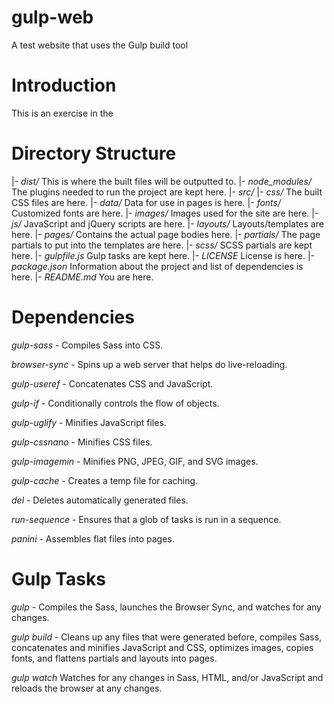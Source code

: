# gulp-web
A test website that uses the Gulp build tool

# Introduction
This is an exercise in the 

# Directory Structure
|- *dist/*
    This is where the built files will be outputted to.
|- *node_modules/*
    The plugins needed to run the project are kept here.
|- *src/*
    |- *css/*
        The built CSS files are here.
    |- *data/*
        Data for use in pages is here.
    |- *fonts/*
        Customized fonts are here.
    |- *images/*
        Images used for the site are here.
    |- *js/*
        JavaScript and jQuery scripts are here.
    |- *layouts/*
        Layouts/templates are here.
    |- *pages/*
        Contains the actual page bodies here.
    |- *partials/*
        The page partials to put into the templates are here.
    |- *scss/*
        SCSS partials are kept here.
|- *gulpfile.js*
    Gulp tasks are kept here.
|- *LICENSE*
    License is here.
|- *package.json*
    Information about the project and list of dependencies is here.
|- *README.md*
    You are here.

# Dependencies
*gulp-sass* - Compiles Sass into CSS.

*browser-sync* - Spins up a web server that helps do live-reloading.

*gulp-useref* - Concatenates CSS and JavaScript.

*gulp-if* - Conditionally controls the flow of objects.

*gulp-uglify* - Minifies JavaScript files.

*gulp-cssnano* - Minifies CSS files.

*gulp-imagemin* - Minifies PNG, JPEG, GIF, and SVG images.

*gulp-cache* - Creates a temp file for caching.

*del* - Deletes automatically generated files.

*run-sequence* - Ensures that a glob of tasks is run in a sequence.

*panini* - Assembles flat files into pages.

# Gulp Tasks
*gulp* - Compiles the Sass, launches the Browser Sync, and watches for any changes.

*gulp build* - Cleans up any files that were generated before, compiles Sass, concatenates and minifies JavaScript and CSS, optimizes images, copies fonts, and flattens partials and layouts into pages.

*gulp watch* Watches for any changes in Sass, HTML, and/or JavaScript and reloads the browser at any changes.


